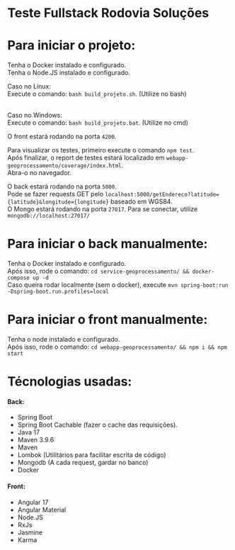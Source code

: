 # Teste Fullstack Rodovia Soluções

# Para iniciar o projeto:
Tenha o Docker instalado e configurado.<br>
Tenha o Node.JS instalado e configurado.<br>

Caso no Linux:<br>
Execute o comando: `bash build_projeto.sh`. (Utilize no bash)<br><br>

Caso no Windows:<br>
Execute o comando: `bash build_projeto.bat`. (Utilize no cmd)<br>

O front estará rodando na porta `4200`.<br>

Para visualizar os testes, primeiro execute o comando `npm test`.<br>
Após finalizar, o report de testes estará localizado em `webapp-geoprocessamento/coverage/index.html`.<br>
Abra-o no navegador.<br>

O back estará rodando na porta `5000`.<br>
Pode se fazer requests GET pelo `localhost:5000/getEndereco?latitude={latitude}&longitude={longitude}` baseado em WGS84.<br>
O Mongo estará rodando na porta `27017`. Para se conectar, utilize `mongodb://localhost:27017/`<br>

# Para iniciar o back manualmente:
Tenha o Docker instalado e configurado.<br>
Após isso, rode o comando: `cd service-geoprocessamento/ && docker-compose up -d`<br>
Caso queira rodar localmente (sem o docker), execute `mvn spring-boot:run -Dspring-boot.run.profiles=local`


# Para iniciar o front manualmente:
Tenha o node instalado e configurado.<br>
Após isso, rode o comando: `cd webapp-geoprocessamento/ && npm i && npm start`<br>


# Técnologias usadas:

#### Back:
- Spring Boot
- Spring Boot Cachable (fazer o cache das requisições).
- Java 17
- Maven 3.9.6
- Maven
- Lombok (Utilitários para facilitar escrita de código)
- Mongodb (A cada request, gardar no banco)
- Docker

#### Front:
- Angular 17
- Angular Material
- Node.JS
- RxJs
- Jasmine
- Karma